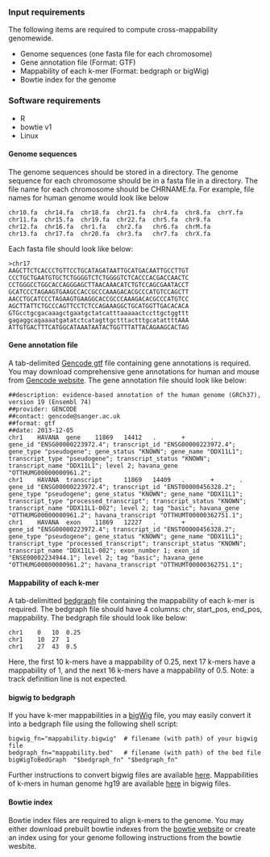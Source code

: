 ### Input requirements
The following items are required to compute cross-mappability genomewide.
- Genome sequences (one fasta file for each chromosome)
- Gene annotation file (Format: GTF)
- Mappability of each k-mer (Format: bedgraph or bigWig)
- Bowtie index for the genome

### Software requirements
- R
- bowtie v1
- Linux

#### Genome sequences
The genome sequences should be stored in a directory. The genome sequence for each chromosome should be in a fasta file in a directory. The file name for each chromosome should be CHRNAME.fa. For example, file names for human genome would look like below
```
chr10.fa  chr14.fa  chr18.fa  chr21.fa  chr4.fa  chr8.fa  chrY.fa
chr11.fa  chr15.fa  chr19.fa  chr22.fa  chr5.fa  chr9.fa
chr12.fa  chr16.fa  chr1.fa   chr2.fa   chr6.fa  chrM.fa
chr13.fa  chr17.fa  chr20.fa  chr3.fa   chr7.fa  chrX.fa
```
Each fasta file should look like below:
```
>chr17
AAGCTTCTCACCCTGTTCCTGCATAGATAATTGCATGACAATTGCCTTGT
CCCTGCTGAATGTGCTCTGGGGTCTCTGGGGTCTCACCCACGACCAACTC
CCTGGGCCTGGCACCAGGGAGCTTAACAAACATCTGTCCAGCGAATACCT
GCATCCCTAGAAGTGAAGCCACCGCCCAAAGACACGCCCATGTCCAGCTT
AACCTGCATCCCTAGAAGTGAAGGCACCGCCCAAAGACACGCCCATGTCC
AGCTTATTCTGCCCAGTTCCTCTCCAGAAAGGCTGCATGGTTGACACACA
GTGcctgcgacaaagctgaatgctatcatttaaaaactccttgctggttt
gagaggcagaaaatgatatctcatagttgctttactttgcatattttAAA
ATTGTGACTTTCATGGCATAAATAATACTGGTTTATTACAGAAGCACTAG
```

#### Gene annotation file
A tab-delimited [Gencode gtf](https://www.gencodegenes.org/pages/data_format.html) file containing gene annotations is required. You may download comprehensive gene annotations for human and mouse from [Gencode website](https://www.gencodegenes.org/). The gene annotation file should look like below:
```
##description: evidence-based annotation of the human genome (GRCh37), version 19 (Ensembl 74)
##provider: GENCODE
##contact: gencode@sanger.ac.uk
##format: gtf
##date: 2013-12-05
chr1    HAVANA  gene    11869   14412   .       +       .       gene_id "ENSG00000223972.4"; transcript_id "ENSG00000223972.4"; gene_type "pseudogene"; gene_status "KNOWN"; gene_name "DDX11L1"; transcript_type "pseudogene"; transcript_status "KNOWN"; transcript_name "DDX11L1"; level 2; havana_gene "OTTHUMG00000000961.2";
chr1    HAVANA  transcript      11869   14409   .       +       .       gene_id "ENSG00000223972.4"; transcript_id "ENST00000456328.2"; gene_type "pseudogene"; gene_status "KNOWN"; gene_name "DDX11L1"; transcript_type "processed_transcript"; transcript_status "KNOWN"; transcript_name "DDX11L1-002"; level 2; tag "basic"; havana_gene "OTTHUMG00000000961.2"; havana_transcript "OTTHUMT00000362751.1";
chr1    HAVANA  exon    11869   12227   .       +       .       gene_id "ENSG00000223972.4"; transcript_id "ENST00000456328.2"; gene_type "pseudogene"; gene_status "KNOWN"; gene_name "DDX11L1"; transcript_type "processed_transcript"; transcript_status "KNOWN"; transcript_name "DDX11L1-002"; exon_number 1; exon_id "ENSE00002234944.1"; level 2; tag "basic"; havana_gene "OTTHUMG00000000961.2"; havana_transcript "OTTHUMT00000362751.1";
```

#### Mappability of each k-mer
A tab-delimitted [bedgraph](http://genome.ucsc.edu/goldenPath/help/bedgraph.html) file containing the mappability of each k-mer is required. The bedgraph file should have 4 columns: chr, start_pos, end_pos, mappability. The bedgraph file should look like below:
```
chr1	0	10	0.25
chr1	10	27	1
chr1	27	43	0.5
```
Here, the first 10 k-mers have a mappability of 0.25, next 17 k-mers have a mappability of 1, and the next 16 k-mers have a mappability of 0.5. Note: a track definition line is not expected.

#### bigwig to bedgraph
If you have k-mer mappabilities in a [bigWig](https://genome.ucsc.edu/goldenpath/help/bigWig.html) file, you may easily convert it into a bedgraph file using the following shell script:
```
bigwig_fn="mappability.bigwig"  # filename (with path) of your bigwig file
bedgraph_fn="mappability.bed"   # filename (with path) of the bed file
bigWigToBedGraph  "$bedgraph_fn" "$bedgraph_fn"
```
Further instructions to convert bigwig files are available [here](https://genome.ucsc.edu/goldenpath/help/bigWig.html). Mappabilities of k-mers in human genome hg19 are available [here](http://bit.ly/hg19_mappability) in bigwig files.


#### Bowtie index
Bowtie index files are required to align k-mers to the genome. You may either download prebuilt bowtie indexes from the [bowtie website](http://bowtie-bio.sourceforge.net/index.shtml) or create an index using for your genome following instructions from the bowtie wesbite.

